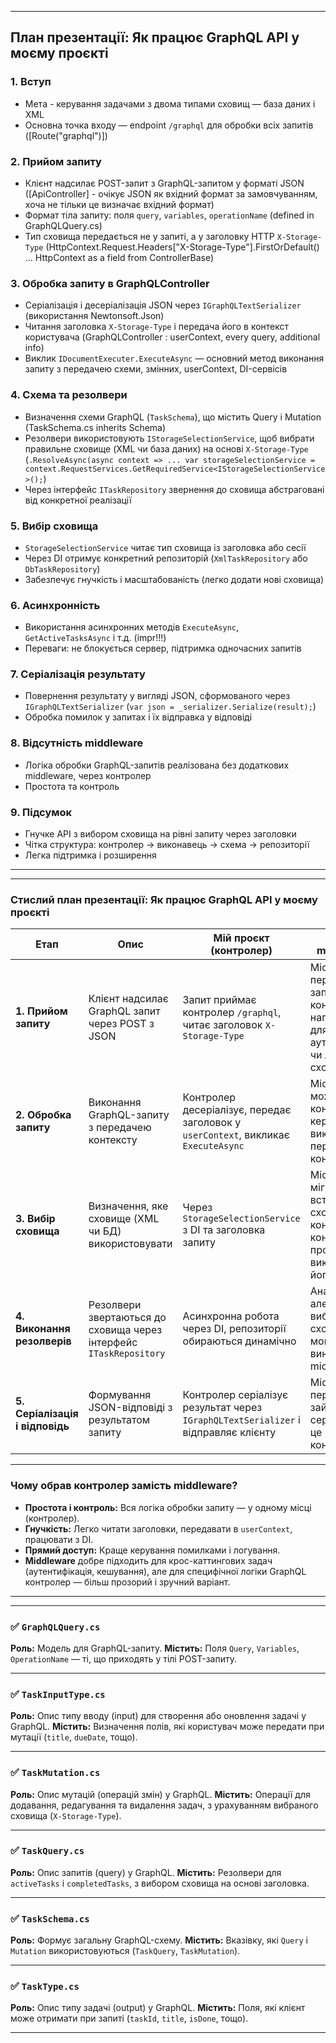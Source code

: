 
---

## План презентації: Як працює GraphQL API у моєму проєкті

### 1. Вступ

* Мета - керування задачами з двома типами сховищ — база даних і XML
* Основна точка входу — endpoint `/graphql` для обробки всіх запитів ([Route("graphql")])

### 2. Прийом запиту

* Клієнт надсилає POST-запит з GraphQL-запитом у форматі JSON ([ApiController] - очікує JSON як вхідний формат за замовчуванням, хоча не тільки це визначає вхідний формат)
* Формат тіла запиту: поля `query`, `variables`, `operationName` (defined in GraphQLQuery.cs)
* Тип сховища передається не у запиті, а у заголовку HTTP `X-Storage-Type` (HttpContext.Request.Headers["X-Storage-Type"].FirstOrDefault() ... HttpContext as a field from ControllerBase)

### 3. Обробка запиту в GraphQLController

* Серіалізація і десеріалізація JSON через `IGraphQLTextSerializer` (використання Newtonsoft.Json)
* Читання заголовка `X-Storage-Type` і передача його в контекст користувача (GraphQLController : userContext, every query, additional info)
* Виклик `IDocumentExecuter.ExecuteAsync` — основний метод виконання запиту з передачею схеми, змінних, userContext, DI-сервісів

### 4. Схема та резолвери

* Визначення схеми GraphQL (`TaskSchema`), що містить Query і Mutation (TaskSchema.cs inherits Schema)
* Резолвери використовують `IStorageSelectionService`, щоб вибрати правильне сховище (XML чи база даних) на основі `X-Storage-Type` 
    (`.ResolveAsync(async context => ... var storageSelectionService = context.RequestServices.GetRequiredService<IStorageSelectionService>();`)
* Через інтерфейс `ITaskRepository` звернення до сховища абстраговані від конкретної реалізації

### 5. Вибір сховища

* `StorageSelectionService` читає тип сховища із заголовка або сесії
* Через DI отримує конкретний репозиторій (`XmlTaskRepository` або `DbTaskRepository`)
* Забезпечує гнучкість і масштабованість (легко додати нові сховища)

### 6. Асинхронність

* Використання асинхронних методів `ExecuteAsync`, `GetActiveTasksAsync` і т.д. (impr!!!)
* Переваги: не блокується сервер, підтримка одночасних запитів

### 7. Серіалізація результату

* Повернення результату у вигляді JSON, сформованого через `IGraphQLTextSerializer` (`var json = _serializer.Serialize(result);`)
* Обробка помилок у запитах і їх відправка у відповіді

### 8. Відсутність middleware

* Логіка обробки GraphQL-запитів реалізована без додаткових middleware, через контролер
* Простота та контроль

### 9. Підсумок

* Гнучке API з вибором сховища на рівні запиту через заголовки
* Чітка структура: контролер → виконавець → схема → репозиторії
* Легка підтримка і розширення

---


---

### Стислий план презентації: Як працює GraphQL API у моєму проєкті

| Етап                            | Опис                                                               | Мій проєкт (контролер)                                                             | Підхід з middleware                                                                        |
| ------------------------------- | ------------------------------------------------------------------ | ---------------------------------------------------------------------------------- | ------------------------------------------------------------------------------------------ |
| **1. Прийом запиту**            | Клієнт надсилає GraphQL запит через POST з JSON                    | Запит приймає контролер `/graphql`, читає заголовок `X-Storage-Type`               | Middleware перехоплює запит до контролера, наприклад, для аутентифікації чи логіки сховища |
| **2. Обробка запиту**           | Виконання GraphQL-запиту з передачею контексту                     | Контролер десеріалізує, передає заголовок у `userContext`, викликає `ExecuteAsync` | Middleware може змінити контекст або керувати виконанням перед контролером                 |
| **3. Вибір сховища**            | Визначення, яке сховище (XML чи БД) використовувати                | Через `StorageSelectionService` з DI та заголовка запиту                           | Middleware міг би встановити сховище у контекст, контролер просто використовує його        |
| **4. Виконання резолверів**     | Резолвери звертаються до сховища через інтерфейс `ITaskRepository` | Асинхронна робота через DI, репозиторії обираються динамічно                       | Аналогічно, але логіка вибору сховища могла бути винесена у middleware                     |
| **5. Серіалізація і відповідь** | Формування JSON-відповіді з результатом запиту                     | Контролер серіалізує результат через `IGraphQLTextSerializer` і відправляє клієнту | Middleware переважно не займається серіалізацією, це робить контролер                      |

---

### Чому обрав контролер замість middleware?

* **Простота і контроль:** Вся логіка обробки запиту — у одному місці (контролер).
* **Гнучкість:** Легко читати заголовки, передавати в `userContext`, працювати з DI.
* **Прямий доступ:** Краще керування помилками і логування.
* **Middleware** добре підходить для крос-каттингових задач (аутентифікація, кешування), але для специфічної логіки GraphQL контролер — більш прозорий і зручний варіант.

---

---

### ✅ `GraphQLQuery.cs`

**Роль:**
Модель для GraphQL-запиту.
**Містить:**
Поля `Query`, `Variables`, `OperationName` — ті, що приходять у тілі POST-запиту.

---

### ✅ `TaskInputType.cs`

**Роль:**
Опис типу вводу (input) для створення або оновлення задачі у GraphQL.
**Містить:**
Визначення полів, які користувач може передати при мутації (`title`, `dueDate`, тощо).

---

### ✅ `TaskMutation.cs`

**Роль:**
Опис мутацій (операцій змін) у GraphQL.
**Містить:**
Операції для додавання, редагування та видалення задач, з урахуванням вибраного сховища (`X-Storage-Type`).

---

### ✅ `TaskQuery.cs`

**Роль:**
Опис запитів (query) у GraphQL.
**Містить:**
Резолвери для `activeTasks` і `completedTasks`, з вибором сховища на основі заголовка.

---

### ✅ `TaskSchema.cs`

**Роль:**
Формує загальну GraphQL-схему.
**Містить:**
Вказівку, які `Query` і `Mutation` використовуються (`TaskQuery`, `TaskMutation`).

---

### ✅ `TaskType.cs`

**Роль:**
Опис типу задачі (output) у GraphQL.
**Містить:**
Поля, які клієнт може отримати при запиті (`taskId`, `title`, `isDone`, тощо).

---


